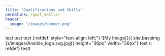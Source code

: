 ```yaml
---
title: "Qualifications and Skills"
permalink: /qual_skills/
header:
  image: "/images/banner.png"
---
```



test test test 
{:refdef: style="text-align: left;"}
![My Image]({{ site.baseimg }}/images/Ansible_logo.svg.jpg){:height="36px" width="36px"} test
{: refdef}
testt